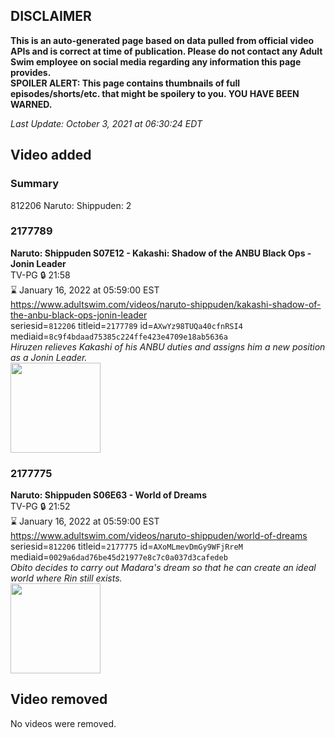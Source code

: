 ## DISCLAIMER
**This is an auto-generated page based on data pulled from official video APIs and is correct at time of publication. Please do not contact any Adult Swim employee on social media regarding any information this page provides.**  
**SPOILER ALERT: This page contains thumbnails of full episodes/shorts/etc. that might be spoilery to you. YOU HAVE BEEN WARNED.**  

_Last Update: October 3, 2021 at 06:30:24 EDT_
## Video added
### Summary
812206 Naruto: Shippuden: 2  
### 2177789
**Naruto: Shippuden S07E12 - Kakashi: Shadow of the ANBU Black Ops - Jonin Leader**  
TV-PG 🔒 21:58  
⌛ January 16, 2022 at 05:59:00 EST  
https://www.adultswim.com/videos/naruto-shippuden/kakashi-shadow-of-the-anbu-black-ops-jonin-leader  
seriesid=`812206` titleid=`2177789` id=`AXwYz98TUQa40cfnRSI4` mediaid=`8c9f4bdaad75385c224ffe423e4709e18ab5636a`  
_Hiruzen relieves Kakashi of his ANBU duties and assigns him a new position as a Jonin Leader._  
<a href="https://media.cdn.adultswim.com/uploads/20211001/thumbnails/2_211011027297-NarutoShippuden_360_KakashiShadowOfTheANBUBlackOpsJoninLeader.png"><img src="https://media.cdn.adultswim.com/uploads/20211001/thumbnails/2_211011027297-NarutoShippuden_360_KakashiShadowOfTheANBUBlackOpsJoninLeader.png" height="144px" /></a>
### 2177775
**Naruto: Shippuden S06E63 - World of Dreams**  
TV-PG 🔒 21:52  
⌛ January 16, 2022 at 05:59:00 EST  
https://www.adultswim.com/videos/naruto-shippuden/world-of-dreams  
seriesid=`812206` titleid=`2177775` id=`AXoMLmevDmGy9WFjRreM` mediaid=`0029a6dad76be45d21977e8c7c0a037d3cafedeb`  
_Obito decides to carry out Madara's dream so that he can create an ideal world where Rin still exists._  
<a href="https://media.cdn.adultswim.com/uploads/20210618/thumbnails/2_216181256383-NarutoShippuden_346_WorldOfDreams.png"><img src="https://media.cdn.adultswim.com/uploads/20210618/thumbnails/2_216181256383-NarutoShippuden_346_WorldOfDreams.png" height="144px" /></a>
## Video removed
No videos were removed.  
